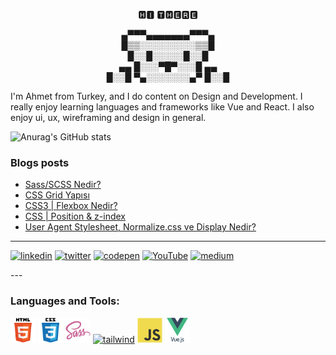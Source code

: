 <p align="center">
🅷🅸 🆃🅷🅴🆁🅴
  </p>
  
<p align="center">
   ▄▀▀▀▄▄▄▄▄▄▄▀▀▀▄<br>
   █▒▒░░░░░░░░░▒▒█<br>
    █░░█░░░░░█░░█<br>
 ▄▄  █░░░▀█▀░░░█  ▄▄  <br>
█░░█ ▀▄░░░░░░░▄▀ █░░█<br>
</p>



  I'm Ahmet from Turkey, and I do content on Design and Development. I really enjoy learning languages and frameworks like Vue and React. I also enjoy
  ui, ux, wireframing and design in general. 

![Anurag's GitHub stats](https://github-readme-stats.vercel.app/api?username=ahmetloca)


### Blogs posts
<!-- BLOG-POST-LIST:START -->
- [Sass/SCSS Nedir?](https://medium.com/@locaahmet/sass-ve-scss-nedir-f30c06c0f39a)
- [CSS Grid Yapısı](https://medium.com/@locaahmet/css-grid-yap%C4%B1s%C4%B1-c4336d03df7)
- [CSS3 | Flexbox Nedir?](https://medium.com/@locaahmet/css-flexbox-nedir-38aedad6aad1)
- [CSS | Position & z-index](https://medium.com/@locaahmet/css-position-z-index-464f9faa9d3)
- [User Agent Stylesheet, Normalize.css ve Display Nedir?](https://medium.com/@locaahmet/user-agent-stylesheet-normalize-css-ve-display-nedir-neden-%C3%BC%C3%A7%C3%BC-bir-arada-kanka-m%C4%B1-bunlar-bb26cc8a6e17)
<!-- BLOG-POST-LIST:END -->


---

<p align="center">

[<img src='https://cdn.jsdelivr.net/npm/simple-icons@3.0.1/icons/linkedin.svg' alt='linkedin' height='40'>](https://www.linkedin.com/in/ahmet-loca-901875167/)  [<img src='https://cdn.jsdelivr.net/npm/simple-icons@3.0.1/icons/twitter.svg' alt='twitter' height='40'>](https://twitter.com/ahmetloca)  [<img src='https://cdn.jsdelivr.net/npm/simple-icons@3.0.1/icons/codepen.svg' alt='codepen' height='40'>](https://codepen.io/ahmetloca) [<img src='https://cdn.jsdelivr.net/npm/simple-icons@3.0.1/icons/youtube.svg' alt='YouTube' height='40'>](https://www.youtube.com/channel/UCxIHalpAJdjnU0_Z4g0QBIw) [<img src='https://cdn.jsdelivr.net/npm/simple-icons@3.0.1/icons/medium.svg' alt='medium' height='40'>](https://medium.com/@locaahmet)  
</p>
---

<h3 align="left">Languages and Tools:</h3>
<p align="left"><a href="https://www.w3.org/html/" target="_blank" rel="noreferrer"> <img src="https://raw.githubusercontent.com/devicons/devicon/master/icons/html5/html5-original-wordmark.svg" alt="html5" width="40" height="40"/></a> <a href="https://www.w3schools.com/css/" target="_blank" rel="noreferrer"><img src="https://raw.githubusercontent.com/devicons/devicon/master/icons/css3/css3-original-wordmark.svg" alt="css3" width="40" height="40"/></a> <a href="https://sass-lang.com" target="_blank" rel="noreferrer"><img src="https://raw.githubusercontent.com/devicons/devicon/master/icons/sass/sass-original.svg" alt="sass" width="40" height="40"/></a> <a href="https://tailwindcss.com/" target="_blank" rel="noreferrer"><img src="https://www.vectorlogo.zone/logos/tailwindcss/tailwindcss-icon.svg" alt="tailwind" width="40" height="40"/></a> <a href="https://developer.mozilla.org/en-US/docs/Web/JavaScript" target="_blank" rel="noreferrer"> <img src="https://raw.githubusercontent.com/devicons/devicon/master/icons/javascript/javascript-original.svg" alt="javascript" width="40" height="40"/></a> <a href="https://vuejs.org/" target="_blank" rel="noreferrer"><img src="https://raw.githubusercontent.com/devicons/devicon/master/icons/vuejs/vuejs-original-wordmark.svg" alt="vuejs" width="40" height="40"/></a></p>

  

